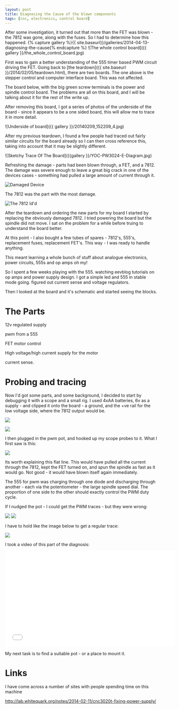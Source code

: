 ```yaml
---
layout: post
title: Diagnosing the Cause of the blown components
tags: [cnc, electronics, control board]
---
```

After some investigation, it turned out that more than the FET was blown - the 7812 was gone, along with the fuses. So I had to determine how this happened. 
{% capture gallery %}{{ site.baseurl}}/galleries/2014-04-13-diagnosing-the-cause{% endcapture %}
![The whole control board]({{ gallery }}/the_whole_control_board.jpg)

First was to gain a better understanding of the 555 timer based PWM circuit driving the FET. Going back to [the teardown]({{ site.baseurl }}/2014/02/05/teardown.html), there are two boards. The one above is the stepper control and computer interface board. This was not affected.
 
The board below, with the big green screw terminals is the power and spindle control board. The problems are all on this board, and I will be talking about it for the rest of the write up.

After removing this board, I got a series of photos of the underside of the board - since it appears to be a one sided board, this will allow me to trace it in more detail.

![Underside of board]({{ gallery }}/20140209_152209_4.jpg)

After my previous teardown, I found a few people had traced out fairly similar circuits for the board already so I can then cross reference this, taking into account that it may be slightly different.
 
![Sketchy Trace Of The Board]({{gallery }}/YOC-PW3024-E-Diagram.jpg)

Refreshing the damage - parts had been blown through, a FET, and a 7812. The damage was severe enough to leave a great big crack in one of the devices cases - something had pulled a large amount of current through it.

![Damaged Device]({{gallery}}/20140209_152239_1.jpg)

The 7812 was the part with the most damage.

![The 7812 Id'd]({{gallery}}/20140209_152321.jpg)

After the teardown and ordering the new parts for my board
I started by replacing the obviously damaged 7812.
I tried powering the board but the spindle did not move.
I sat on the problem for a while before truing to understand the board better.

At this point - I also bought a few tubes of spares - 7812's, 555's, replacement fuses, replacement FET's. This way - I was ready to handle anything. 

This meant learning a whole bunch of stuff about analogue electronics, power circuits, 555s and op amps oh my!

So I spent a few weeks playing with the 555. watching eevblog tutorials on op amps and power supply design.
I got a simple led and 555 in stable mode going. figured out current sense and voltage regulators.

Then I looked at the board and it's schematic and started seeing the blocks.

# The Parts

12v regulated supply

pwm from a 555

FET motor control

High voltage/high current supply for the motor

current sense.

# Probing and tracing

Now I'd got some parts, and some background, I decided to start by debugging it with a scope and a small rig. I used 4xAA batteries, 6v as a supply - and clipped it onto the board - a ground, and the +ve rail for the low voltage side, where the 7812 output would be.

![]({{gallery}}/IMG_3402.jpg) 

![]({{gallery}}/IMG_3403.JPG)

I then plugged in the pwm pot, and hooked up my scope probes to it.  What I first saw is this: 

![]({{gallery}}/IMG_3407.JPG)

Its worth explaining this flat line. This would have pulled all the current through the 7812, kept the FET turned on, and spun the spindle as fast as it would go. Not good - it would have blown itself again immediately.

The 555 for pwm was charging through one diode and discharging through another - each via the potentiometer - the large spindle speed dial. The proportion of one side to the other should exactly control the PWM duty cycle.
 
If I nudged the pot - I could get the PWM traces - but they were wrong:
 
![]({{gallery}}/IMG_3404.JPG)
![]({{gallery}}/IMG_3405.JPG)
 
I have to hold like the image below to get a regular trace:

![]({{gallery}}/IMG_3406.JPG)

I took a video of this part of the diagnosis:

<iframe width="560" height="315" src="//www.youtube.com/embed/5dG0UPwRt30" frameborder="0" allowfullscreen="true"></iframe>

My next task is to find a suitable pot - or a place to mount it.

 
# Links

I have come across a number of sites with people spending time on this machine

<http://lab.whitequark.org/notes/2014-02-11/cnc3020t-fixing-power-supply/>
